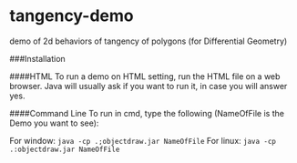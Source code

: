 # tangency-demo
demo of 2d behaviors of tangency of polygons (for Differential Geometry)

###Installation

####HTML
To run a demo on HTML setting, run the HTML file on a web browser.
Java will usually ask if you want to run it, in case you will answer yes.

####Command Line
To run in cmd, type the following (NameOfFile is the Demo you want to see): 

For window: `java -cp .;objectdraw.jar NameOfFile`
For linux: `java -cp .:objectdraw.jar NameOfFile`
